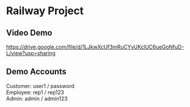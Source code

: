 
# Railway Project

## Video Demo

https://drive.google.com/file/d/1LJkwXcUf3mRuCYvUKclUC6ueGoNfuD-L/view?usp=sharing

## Demo Accounts

Customer: user1 / password<br>
Employee: rep1 / rep123<br>
Admin: admin / admin123
